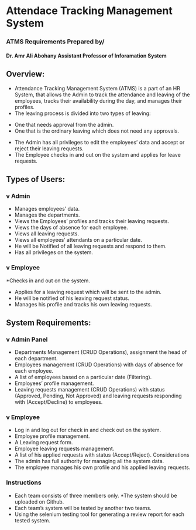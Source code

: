 # Attendace Tracking Management System 

### ATMS Requirements Prepared by/ 
#### Dr. Amr Ali Abohany Assistant Professor of Inforamation System

## Overview:
- Attendance Tracking Management System (ATMS) is a part of an HR 
System, that allows the Admin to track the attendance and leaving of the 
employees, tracks their availability during the day, and manages their 
profiles.
- The leaving process is divided into two types of leaving:
* One that needs approval from the admin.
* One that is the ordinary leaving which does not need any 
approvals.
- The Admin has all privileges to edit the employees’ data and accept or 
reject their leaving requests.
- The Employee checks in and out on the system and applies for leave 
requests.
## Types of Users:

### v Admin
* Manages employees’ data.
* Manages the departments.
* Views the Employees’ profiles and tracks their leaving requests.
* Views the days of absence for each employee.
* Views all leaving requests.
* Views all employees’ attendants on a particular date.
* He will be Notified of all leaving requests and respond to them.
* Has all privileges on the system.
### v Employee
*Checks in and out on the system.
* Applies for a leaving request which will be sent to the admin.
* He will be notified of his leaving request status.
* Manages his profile and tracks his own leaving requests.

## System Requirements:
### v Admin Panel
* Departments Management (CRUD Operations), assignment the 
head of each department.
* Employees management (CRUD Operations) with days of absence
for each employee.
* A list of employees based on a particular date (Filtering).
* Employees’ profile management.
* Leaving requests management (CRUD Operations) with status 
(Approved, Pending, Not Approved) and leaving requests 
responding with (Accept/Decline) to employees.
### v Employee
* Log in and log out for check in and check out on the system.
* Employee profile management.
* A Leaving request form.
* Employee leaving requests management.
* A list of his applied requests with status (Accept/Reject).
 Considerations
* The admin has full authority for managing all the system data.
* The employee manages his own profile and his applied leaving 
requests.
### Instructions
* Each team consists of three members only.
*The system should be uploaded on Github.
* Each team’s system will be tested by another two teams.
* Using the selenium testing tool for generating a review report 
for each tested system.
